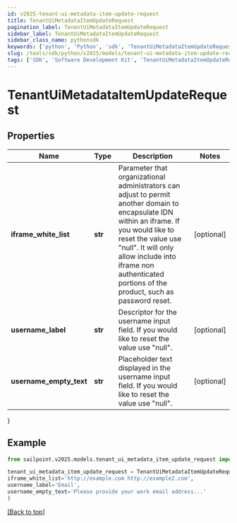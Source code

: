 ```yaml
---
id: v2025-tenant-ui-metadata-item-update-request
title: TenantUiMetadataItemUpdateRequest
pagination_label: TenantUiMetadataItemUpdateRequest
sidebar_label: TenantUiMetadataItemUpdateRequest
sidebar_class_name: pythonsdk
keywords: ['python', 'Python', 'sdk', 'TenantUiMetadataItemUpdateRequest', 'V2025TenantUiMetadataItemUpdateRequest'] 
slug: /tools/sdk/python/v2025/models/tenant-ui-metadata-item-update-request
tags: ['SDK', 'Software Development Kit', 'TenantUiMetadataItemUpdateRequest', 'V2025TenantUiMetadataItemUpdateRequest']
---
```


# TenantUiMetadataItemUpdateRequest


## Properties

Name | Type | Description | Notes
------------ | ------------- | ------------- | -------------
**iframe_white_list** | **str** | Parameter that organizational administrators can adjust to permit another domain to encapsulate IDN within an iframe. If you would like to reset the value use \"null\". It will only allow include into iframe non authenticated portions of the product, such as password reset. | [optional] 
**username_label** | **str** | Descriptor for the username input field. If you would like to reset the value use \"null\". | [optional] 
**username_empty_text** | **str** | Placeholder text displayed in the username input field. If you would like to reset the value use \"null\". | [optional] 
}

## Example

```python
from sailpoint.v2025.models.tenant_ui_metadata_item_update_request import TenantUiMetadataItemUpdateRequest

tenant_ui_metadata_item_update_request = TenantUiMetadataItemUpdateRequest(
iframe_white_list='http://example.com http://example2.com',
username_label='Email',
username_empty_text='Please provide your work email address...'
)

```
[[Back to top]](#) 

